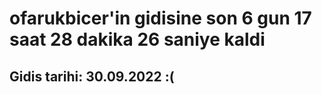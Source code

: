 # ofarukbicer'in gidisine son 6 gun 17 saat 28 dakika 26 saniye kaldi

## Gidis tarihi: 30.09.2022 :(
